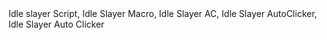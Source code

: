 <meta name="google-site-verification" content="7sSNN3WUXoCTnC21YluihQG4rX2XttA6S9tTNIYVF3U" />
Idle slayer Script, Idle Slayer Macro, Idle Slayer AC, Idle Slayer AutoClicker, Idle Slayer Auto Clicker
